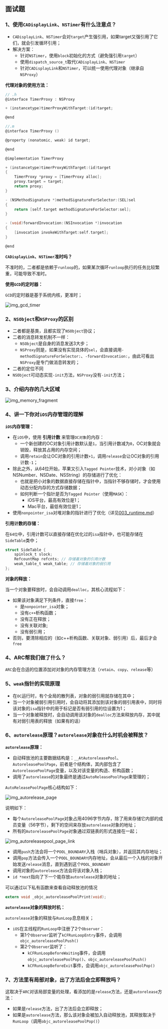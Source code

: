 ## 面试题

### 1、使用`CADisplayLink`、`NSTimer`有什么注意点？

* `CADisplayLink`、`NSTimer`会对`target`产生强引用，如果target又强引用了它们，就会引发循环引用；
* 解决方案：
	* 针对`NSTimer`，使用`block`初始化的方式（避免强引用`target`）
	* 使用`dispatch_source_t`取代`CADisplayLink`、`NSTimer`
	* 针对`CADisplayLink`和`NSTimer`，可以统一使用代理对象（继承自`NSProxy`）

**代理对象的使用方法：**

````c
// .h
@interface TimerProxy : NSProxy

+ (instancetype)timerProxyWithTarget:(id)target;

@end

//.m
@interface TimerProxy ()

@property (nonatomic, weak) id target;

@end

@implementation TimerProxy

+ (instancetype)timerProxyWithTarget:(id)target
{
    TimerProxy *proxy = [TimerProxy alloc];
    proxy.target = target;
    return proxy;
}

- (NSMethodSignature *)methodSignatureForSelector:(SEL)sel
{
    return [self.target methodSignatureForSelector:sel];
}

- (void)forwardInvocation:(NSInvocation *)invocation
{
    [invocation invokeWithTarget:self.target];
}

@end
````

**`CADisplayLink`、`NSTimer`准时吗？**

不准时的，二者都是依赖于`runloop`的，如果某次循环`runloop`执行的任务比较繁重，可能导致不准时。

**使用`GCD`的定时器：**

`GCD`的定时器是基于系统内核，更准时；

![img_gcd_timer](../images/img_gcd_timer.jpg)

### 2、`NSObject`和`NSProxy`的区别

* 二者都是基类，且都实现了`NSObject`协议；
* 二者的消息转发机制不一样：
	* `NSObject`是自身的消息发送3大步；
	* `NSProxy`则是，如果没有实现具体的`sel`，会直接调用`-methodSignatureForSelector:`、`-forwardInvocation:`，由此可看出`NSProxy`是专门做消息转发的；
* 二者的定位不同
* `NSObject`可动态实现`-init`方法，`NSProxy`没有`-init`方法；

### 3、介绍内存的几大区域

![img_memory_fragment](../images/img_memory_fragment.jpg)

### 4、讲一下你对`iOS`内存管理的理解

**`iOS`内存管理：**

* 在`iOS`中，使用 **引用计数** 来管理`OC对象`的内存：
	* 一个新创建的OC对象引用计数默认是`1`，当引用计数减为`0`，OC对象就会销毁，释放其占用的内存空间；
	* 调用`retain`会让OC对象的引用计数`+1`，调用`release`会让OC对象的引用计数`-1`；
* 除此之外，从64位开始，苹果又引入`Tagged Pointer`技术，对小对象（如NSNumber、NSDate、NSString）的存储进行了优化：
	* 也就是把小对象的数据直接存储在指针中，当指针不够存储时，才会使用动态分配内存的方式存储数据；
	* 如何判断一个指针是否为`Tagged Pointer`（使用`MASK`）：
		* iOS平台，最高有效位是1；
		* Mac平台，最低有效位是1；
* 使用`nonpointer_isa`对堆对象的指针进行了优化（详见[003_runtime.md](./003_runtime.md)） 

**引用计数的存储：**

在`64位`中，引用计数可以直接存储在优化过的`isa`指针中，也可能存储在`SideTable`类中；

````c
struct SideTable {
	spinlock_t slock;
	RefcountMap refcnts; // 存储着对象的引用计数
	weak_table_t weak_table; // 存储着对象的弱引用
};
````

**对象的释放：**

当一个对象要释放时，会自动调用`dealloc`，其核心流程如下：

* 如果该对象满足下列条件，直接`free`：
	* 是`nonpointer_isa`对象；
	* 没有`c++`析构函数；
	* 没有正在释放；
	* 没有关联对象;
	* 没有弱引用；
* 否则，要清除相应的（如c++析构函数、关联对象、弱引用）后，最后才会`free`

### 4、ARC帮我们做了什么？

`ARC`会在合适的位置添加对对象的内存管理方法（`retain`、`copy`、`release`等）

### 5、`weak`指针的实现原理

* 在`OC`运行时，有个全局的散列表，对象的弱引用就存储在其中；
* 当一个对象被弱引用引用时，会自动将其添加到该对象的弱引用表中，同时将该对象的`isa`指针中的用于标记是否有弱引用的位设置为1；
* 当一个对象被释放时，会自动调用该对象的`dealloc`方法来释放内存，其中就有对弱引用表的释放（如果有的话）

### 6、`autorelease`原理？`autorelease`对象在什么时机会被释放？

**`autorelease`原理：**

* 自动释放池的主要数据结构是：`__AtAutoreleasePool`、`AutoreleasePoolPage`，前者是个结构体，其内部包含了`AutoreleasePoolPage`变量，以及对该变量的构造、析构函数；
* 调用了`autorelease`的对象最终是通过`AutoReleasePoolPage`来管理的；

`AutoReleasePoolPage`核心结构如下：

![img_autorelease_page](../images/img_autorelease_page.jpg)

说明如下：

* 每个`AutoreleasePoolPage`对象占用4096字节内存，除了用来存储它内部的成员变量（56字节），剩下的空间来存放`autorelease`对象的地址；
* 所有的`AutoreleasePoolPage`对象通过双链表的形式连接在一起；

![img_autoreleasepool_page_link](../images/img_autoreleasepool_page_link.jpg)

* 调用`push`方法会将一个`POOL_BOUNDARY`入栈（哨兵对象），并返回其内存地址；
* 调用`pop`方法会传入一个`POOL_BOUNDARY`内存地址，会从最后一个入栈的对象开始发送`release`消息，直到遇到这个`POOL_BOUNDARY`
* 调用对象的`autorelease`方法会将该对象入栈；
* `id *next`指向了下一个能存放`autorelease`对象的地址；

可以通过以下私有函数来查看自动释放池的情况

````c
extern void _objc_autoreleasePoolPrint(void);
````

**`autorelease`对象的释放时机：**

`autorelease`对象的释放与`RunLoop`息息相关；

* `iOS`在主线程的`RunLoop`中注册了2个`Observer`：
	* 第1个`Observer`监听了`kCFRunLoopEntry`事件，会调用`objc_autoreleasePoolPush()`
	* 第2个`Observer`监听了：
		* `kCFRunLoopBeforeWaiting`事件，会调用`objc_autoreleasePoolPop()`、`objc_autoreleasePoolPush()`
		* `kCFRunLoopBeforeExit`事件，会调用`objc_autoreleasePoolPop()`

### 7、方法里有局部对象，出了方法后会立即释放吗？

这取决于`ARC`对该局部变量的处理，看添加的是`release`方法，还是`autorelease`方法：

* 如果是`release`方法，出了方法后会立即释放；
* 如果是`autorelease`方法，那么该对象会被加入自动释放池，其释放取决于`RunLoop`（调用`objc_autoreleasePoolPop()`）

